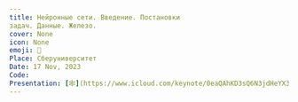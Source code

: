 ```yaml
---
title: Нейронные сети. Введение. Постановки
задач. Данные. Железо.
cover: None
icon: None
emoji: 🧠
Place: Сберуниверситет
Date: 17 Nov, 2023
Code: 
Presentation: [🕸](https://www.icloud.com/keynote/0eaQAhKD3sQ6N3jdHeYX369bg#231117)
---
```


